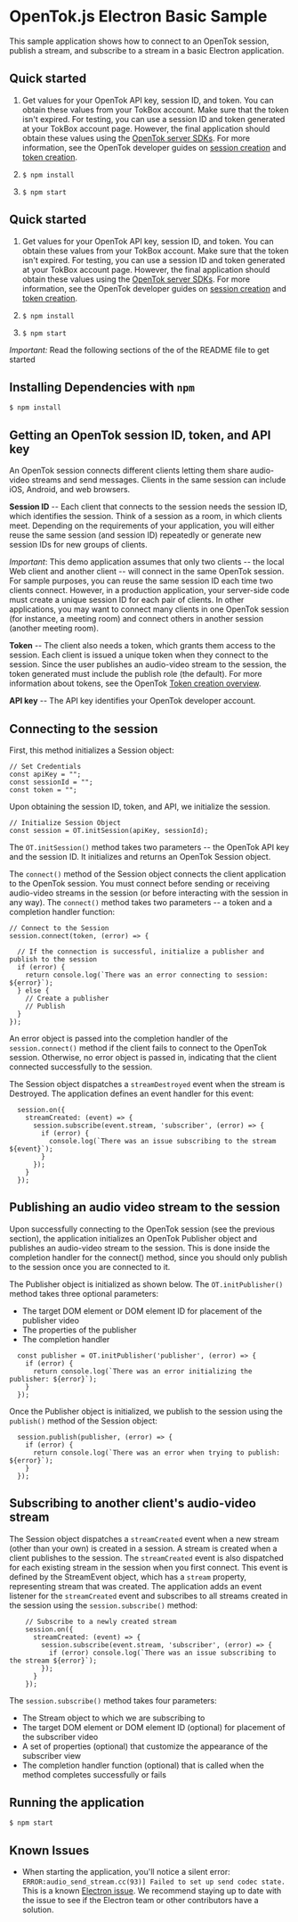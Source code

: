 OpenTok.js Electron Basic Sample
=======================

This sample application shows how to connect to an OpenTok session, publish a stream, and subscribe to a stream in a basic Electron application.

## Quick started
1. Get values for your OpenTok API key, session ID, and token. You can obtain these values from your TokBox account. Make sure that the token isn't expired.
For testing, you can use a session ID and token generated at your TokBox account page. However, the final application should obtain these values using the [OpenTok server SDKs](https://tokbox.com/developer/sdks/server/). For more information, see the OpenTok developer guides on [session creation](https://tokbox.com/developer/guides/create-session/) and [token creation](https://tokbox.com/developer/guides/create-token/).

2. `$ npm install`

3. `$ npm start`

## Quick started
1. Get values for your OpenTok API key, session ID, and token. You can obtain these values from your TokBox account. Make sure that the token isn't expired.
For testing, you can use a session ID and token generated at your TokBox account page. However, the final application should obtain these values using the [OpenTok server SDKs](https://tokbox.com/developer/sdks/server/). For more information, see the OpenTok developer guides on [session creation](https://tokbox.com/developer/guides/create-session/) and [token creation](https://tokbox.com/developer/guides/create-token/).

2. `$ npm install`

3. `$ npm start`

*Important:* Read the following sections of the of the README file to get started

## Installing Dependencies with `npm`

`$ npm install`

## Getting an OpenTok session ID, token, and API key

An OpenTok session connects different clients letting them share audio-video streams and send
messages. Clients in the same session can include iOS, Android, and web browsers.

**Session ID** -- Each client that connects to the session needs the session ID, which identifies
the session. Think of a session as a room, in which clients meet. Depending on the requirements of
your application, you will either reuse the same session (and session ID) repeatedly or generate
new session IDs for new groups of clients.

*Important*: This demo application assumes that only two clients -- the local Web client and
another client -- will connect in the same OpenTok session. For sample purposes, you can reuse the
same session ID each time two clients connect. However, in a production application, your
server-side code must create a unique session ID for each pair of clients. In other applications,
you may want to connect many clients in one OpenTok session (for instance, a meeting room) and
connect others in another session (another meeting room).

**Token** -- The client also needs a token, which grants them access to the session. Each client is
issued a unique token when they connect to the session. Since the user publishes an audio-video
stream to the session, the token generated must include the publish role (the default). For more
information about tokens, see the OpenTok [Token creation
overview](https://tokbox.com/opentok/tutorials/create-token/).

**API key** -- The API key identifies your OpenTok developer account.

## Connecting to the session

First, this method initializes a Session object:

    // Set Credentials
    const apiKey = "";
    const sessionId = "";
    const token = "";

Upon obtaining the session ID, token, and API, we initialize the session.

    // Initialize Session Object
    const session = OT.initSession(apiKey, sessionId);

The `OT.initSession()` method takes two parameters -- the OpenTok API key and the session ID. It
initializes and returns an OpenTok Session object.

The `connect()` method of the Session object connects the client application to the OpenTok
session. You must connect before sending or receiving audio-video streams in the session (or before
interacting with the session in any way). The `connect()` method takes two parameters -- a token
and a completion handler function:

    // Connect to the Session
    session.connect(token, (error) => {
      
      // If the connection is successful, initialize a publisher and publish to the session
      if (error) {
        return console.log(`There was an error connecting to session: ${error}`);
      } else {
        // Create a publisher
        // Publish
      }
    });


An error object is passed into the completion handler of the `session.connect()` method if the
client fails to connect to the OpenTok session. Otherwise, no error object is passed in, indicating
that the client connected successfully to the session.

The Session object dispatches a `streamDestroyed` event when the stream is Destroyed. The application defines an event handler for this event:
```
  session.on({
    streamCreated: (event) => {
      session.subscribe(event.stream, 'subscriber', (error) => {
        if (error) {
          console.log(`There was an issue subscribing to the stream ${event}`);
        }
      });
    }
  });
```

## Publishing an audio video stream to the session

Upon successfully connecting to the OpenTok session (see the previous section), the application
initializes an OpenTok Publisher object and publishes an audio-video stream to the session. This is
done inside the completion handler for the connect() method, since you should only publish to the
session once you are connected to it.

The Publisher object is initialized as shown below. The `OT.initPublisher()` method takes three
optional parameters:

* The target DOM element or DOM element ID for placement of the publisher video
* The properties of the publisher
* The completion handler

```
  const publisher = OT.initPublisher('publisher', (error) => {
    if (error) {
      return console.log(`There was an error initializing the publisher: ${error}`);
    }
  });

```

Once the Publisher object is initialized, we publish to the session using the `publish()`
method of the Session object:

```
  session.publish(publisher, (error) => {
    if (error) {
      return console.log(`There was an error when trying to publish: ${error}`);
    }
  });
```
## Subscribing to another client's audio-video stream

The Session object dispatches a `streamCreated` event when a new stream (other than your own) is
created in a session. A stream is created when a client publishes to the session. The
`streamCreated` event is also dispatched for each existing stream in the session when you first
connect. This event is defined by the StreamEvent object, which has a `stream` property,
representing stream that was created. The application adds an event listener for the
`streamCreated` event and subscribes to all streams created in the session using the
`session.subscribe()` method:

```
    // Subscribe to a newly created stream
    session.on({
      streamCreated: (event) => {
        session.subscribe(event.stream, 'subscriber', (error) => {
          if (error) console.log(`There was an issue subscribing to the stream ${error}`);
        });
      }
    });
```
The `session.subscribe()` method takes four parameters:

* The Stream object to which we are subscribing to
* The target DOM element or DOM element ID (optional) for placement of the subscriber video
* A set of properties (optional) that customize the appearance of the subscriber view
* The completion handler function (optional) that is called when the method completes
  successfully or fails

## Running the application

`$ npm start`

## Known Issues

* When starting the application, you'll notice a silent error: 
  `ERROR:audio_send_stream.cc(93)] Failed to set up send codec state.`
  This is a known [Electron issue](https://github.com/electron/electron/issues/8991).
  We recommend staying up to date with the issue to see if the Electron team or other contributors have a solution.
  
